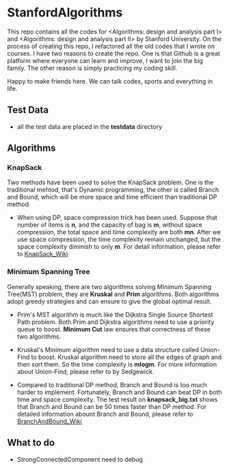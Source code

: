 # StanfordAlgorithms
This repo contains all the codes for <Algorithms: design and analysis part I> and <Algorithms: design and analysis part II> by Stanford University. On the process of creating this repo, I refactored all the old codes that I wrote on courses. I have two reasons to create the repo. One is that Github is a great platform where everyone can learn and improve, I want to join the big family. The other reason is simply practicing my coding skill.

Happy to make friends here. We can talk codes, sports and everything in life.

## Test Data
- all the test data are placed in the **testdata** directory

## Algorithms
### KnapSack
Two methods have been used to solve the KnapSack problem. One is the traditional mehtod, that's Dynamic programming, the other is called Branch and Bound, which will be more space and time efficient than traditional DP method.
- When using DP, space compression trick has been used. Suppose that number of items is **n**, and the capacity of bag is **m**, without space compression, the total space and time complexity are both **mn**. After we use space compression, the time complexity remain unchanged, but the space complexity diminish to only **m**. For detail information, please refer to [KnapSack_Wiki](https://en.wikipedia.org/wiki/Knapsack_problem)

### Minimum Spanning Tree 
Generally speaking, there are two algorithms solving Minimum Spanning Tree(MST) problem, they are **Kruskal** and **Prim** algorithms. Both algorithms adopt greedy strategies and can ensure to give the global optimal result.

- Prim's MST algorithm is much like the Dijkstra Single Source Shortest Path problem. Both Prim and Dijkstra algorithms need to use a priority queue to boost. **Minimum Cut** law ensures that correctness of these two algorithms.

- Kruskal's Minimum algorithm need to use a data structure called Union-Find to boost. Kruskal algorithm need to store all the edges of graph and then sort them. So the time complexity is **mlogm**. For more information about Union-Find, please refer to <Algorithms> by Sedgewick.

- Compared to traditional DP method, Branch and Bound is too much harder to implement. Fortunately, Branch and Bound can beat DP in both time and space complexity. The test result on **knapsack_big.txt** shows that Branch and Bound can be 50 times faster than DP method. For detailed information abount Branch and Bound, please refer to [BranchAndBound_Wiki](https://en.wikipedia.org/wiki/Branch_and_bound)

## What to do 
- StrongConnectedComponent need to debug
